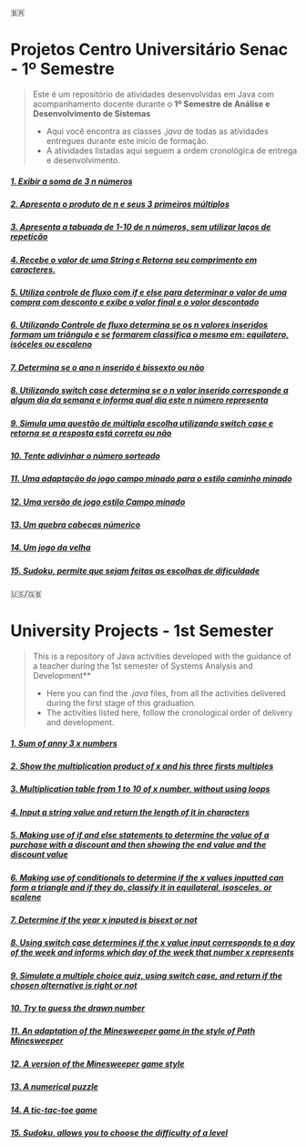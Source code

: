 🇧🇷
# Projetos Centro Universitário Senac - 1º Semestre

> Este é um repositório de atividades desenvolvidas em Java com acompanhamento docente durante o **1º Semestre de Análise e Desenvolvimento de Sistemas**
> - Aqui você encontra as classes *.java* de todas as atividades entregues durante este início de formação.
> - A atividades listadas aqui seguem a ordem cronológica de entrega e desenvolvimento.

##### [1. Exibir a soma de 3 *n* números](/Atividades/produtoDaMultiplicacao.java)
##### [2. Apresenta o produto de *n* e seus 3 primeiros múltiplos](/Atividades/primeirosMultiplos.java)
##### [3. Apresenta a tabuada de 1-10 de *n* números, sem utilizar laços de repetição](/Atividades/tabuada.java)
##### [4. Recebe o valor de uma String e Retorna seu comprimento em caracteres.](/Atividades/comprimentoDoNome.java)
##### [5. Utiliza controle de fluxo com *if* e *else* para determinar o valor de uma compra com desconto e exibe o valor final e o valor descontado](/Atividades/aplicaDesconto.java)
##### [6. Utilizando Controle de fluxo determina se os *n* valores inseridos formam um triângulo e se formarem classifica o mesmo em: equilatero, isóceles ou escaleno](/Atividades/existenciaDeTriangulo.java)
##### [7. Determina se o ano *n* inserido é bissexto ou não](/Atividades/anoBissexto.java)
##### [8. Utilizando *switch case* determina se o *n* valor inserido corresponde a algum dia da semana e informa qual dia este *n* número representa](/Atividades/diasDaSemana.java)
##### [9. Simula uma questão de múltipla escolha utilizando *switch case* e retorna se a resposta está correta ou não](/Atividades/multiplaEscolha.java)
##### [10. Tente adivinhar o número sorteado](/Atividades/AdivinheNumero.java)
##### [11. Uma adaptação do jogo campo minado para o estilo caminho minado](/Atividades/CaminhoMinado.java)
##### [12. Uma versão de jogo estilo Campo minado](/Atividades/CampoMinado.java)
##### [13. Um quebra cabeças númerico](/Atividades/QubraCabecaNum.java)
##### [14. Um jogo da velha](/Atividades/TicTacToe.java)
##### [15. Sudoku, permite que sejam feitas as escolhas de dificuldade](/Atividades/Sudoku.java)


🇺🇸/🇬🇧
# University Projects - 1st Semester

> This is a repository of Java activities developed with the guidance of a teacher during the 1st semester of Systems Analysis and Development**
> - Here you can find the *.java* files, from all the activities delivered during the first stage of this graduation.
> - The activities listed here, follow the cronological order of delivery and development.

##### [1. Sum of anny 3 *x* numbers](/Atividades/produtoDaMultiplicacao.java)
##### [2. Show the multiplication product of *x* and his three firsts multiples](/Atividades/primeirosMultiplos.java)
##### [3. Multiplication table from 1 to 10 of *x* number, without using loops](/Atividades/tabuada.java)
##### [4. Input a string value and return the length of it in characters](/Atividades/comprimentoDoNome.java)
##### [5. Making use of *if* and *else* statements to determine the value of a purchase with a discount and then showing the end value and the discount value](/Atividades/aplicaDesconto.java)
##### [6. Making use of conditionals to determine if the *x* values inputted can form a triangle and if they do, classify it in equilateral, isosceles, or scalene](/Atividades/anoBissexto.java)
##### [7. Determine if the year *x* inputed is bisext or not](/Atividades/anoBissexto.java)
##### [8. Using *switch case* determines if the *x* value input corresponds to a day of the week and informs which day of the week that number *x* represents](/Atividades/diasDaSemana.java)
##### [9. Simulate a multiple choice quiz, using *switch case*, and return if the chosen alternative is right or not](/Atividades/multiplaEscolha.java)
##### [10. Try to guess the drawn number](/Atividades/AdivinheNumero.java)
##### [11. An adaptation of the Minesweeper game in the style of Path Minesweeper](/Atividades/CaminhoMinado.java)
##### [12. A version of the Minesweeper game style](/Atividades/CampoMinado.java)
##### [13. A numerical puzzle](/Atividades/QubraCabecaNum.java)
##### [14. A tic-tac-toe game](/Atividades/TicTacToe.java)
##### [15. Sudoku, allows you to choose the difficulty of a level](/Atividades/Sudoku.java)

